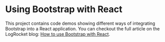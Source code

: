 # Using Bootstrap with React

This project contains code demos showing different ways of integrating Bootstrap into a React application. You can checkout the full article on the LogRocket blog: [How to use Bootstrap with React](https://blog.logrocket.com/how-to-use-bootstrap-with-react-a354715d1121).
